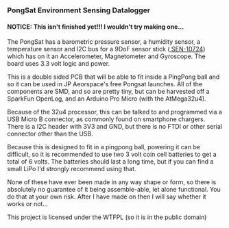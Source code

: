 <h3>PongSat Environment Sensing Datalogger</h3>

<h4>NOTICE: This isn't finished yet!!! I wouldn't try making one...</h4>

<p>The PongSat has a barometric pressure sensor, a humidity sensor, a temperature 
sensor and I2C bus for a 9DoF sensor stick (<a href=""http://www.sparkfun.com/products/10724">
SEN-10724</a>) which has on it an Accelerometer, Magnetometer and Gyroscope. The board
uses 3.3 volt logic and power.</p>

<p>This is a double sided PCB that will be able to fit inside a PingPong ball and 
so it can be used in JP Aeorspace's free Pongsat launches. All of the components are SMD, 
and so are pretty tiny, but can be harvested off a SparkFun OpenLog, and an Arduino Pro Micro 
(with the AtMega32u4).</p>

<p>Because of the 32u4 processor, this can be talked to and programmed via a USB Micro B 
connector, as commonly found on smartphone chargers. There is a I2C header with 3V3 and GND, 
but there is no FTDI or other serial connector other than the USB.</p>

<p>Because this is designed to fit in a pingpong ball, powering it can be difficult, so it 
is recommended to use two 3 volt coin cell batteries to get a total of 6 volts. The 
batteries should last a long time, but if you can find a small LiPo I'd strongly recommend 
using that.</p>

<p>None of these have ever been made in any way shape or form, so there is absolutely no 
guarantee of it being assemble-able, let alone functional. You do that at your own risk. 
After I have made on then I will say whether it works or not...</p>

<p>This project is licensed under the WTFPL (so it is in the public domain)</p>